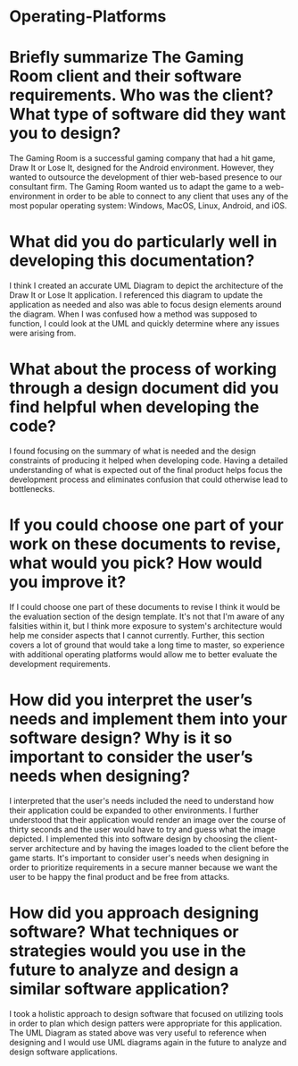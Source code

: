 # Operating-Platforms

# Briefly summarize The Gaming Room client and their software requirements. Who was the client? What type of software did they want you to design?
The Gaming Room is a successful gaming company that had a hit game, Draw It or Lose It, designed for the Android environment. However, they wanted to outsource the development of thier web-based presence to our consultant firm. The Gaming Room wanted us to adapt the game to a web-environment in order to be able to connect to any client that uses any of the most popular operating system: Windows, MacOS, Linux, Android, and iOS. 

# What did you do particularly well in developing this documentation?
I think I created an accurate UML Diagram to depict the architecture of the Draw It or Lose It application. I referenced this diagram to update the application as needed and also was able to focus design elements around the diagram. When I was confused how a method was supposed to function, I could look at the UML and quickly determine where any issues were arising from.

# What about the process of working through a design document did you find helpful when developing the code?
I found focusing on the summary of what is needed and the design constraints of producing it helped when developing code. Having a detailed understanding of what is expected out of the final product helps focus the development process and eliminates confusion that could otherwise lead to bottlenecks. 

# If you could choose one part of your work on these documents to revise, what would you pick? How would you improve it?
If I could choose one part of these documents to revise I think it would be the evaluation section of the design template. It's not that I'm aware of any falsities within it, but I think more exposure to system's architecture would help me consider aspects that I cannot currently. Further, this section covers a lot of ground that would take a long time to master, so experience with additional operating platforms would allow me to better evaluate the development requirements.

# How did you interpret the user’s needs and implement them into your software design? Why is it so important to consider the user’s needs when designing?
I interpreted that the user's needs included the need to understand how their application could be expanded to other environments. I further understood that their application would render an image over the course of thirty seconds and the user would have to try and guess what the image depicted. I implemented this into software design by choosing the client-server architecture and by having the images loaded to the client before the game starts. It's important to consider user's needs when designing in order to prioritize requirements in a secure manner because we want the user to be happy the final product and be free from attacks.

# How did you approach designing software? What techniques or strategies would you use in the future to analyze and design a similar software application?
I took a holistic approach to design software that focused on utilizing tools in order to plan which design patters were appropriate for this application. The UML Diagram as stated above was very useful to reference when designing and I would use UML diagrams again in the future to analyze and design software applications.

